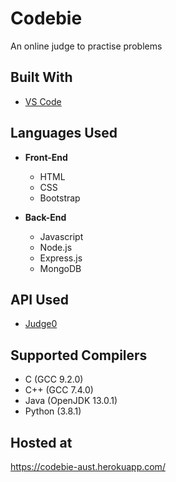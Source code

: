 # Codebie

An online judge to practise problems

## Built With

* [VS Code](https://code.visualstudio.com)

## Languages Used

* **Front-End**
  * HTML
  * CSS
  * Bootstrap

* **Back-End**
  * Javascript
  * Node.js
  * Express.js
  * MongoDB

## API Used

* [Judge0](https://rapidapi.com/hermanzdosilovic/api/judge0)

## Supported Compilers

 * C (GCC 9.2.0)
 * C++ (GCC 7.4.0)
 * Java (OpenJDK 13.0.1)
 * Python (3.8.1)

## Hosted at

https://codebie-aust.herokuapp.com/